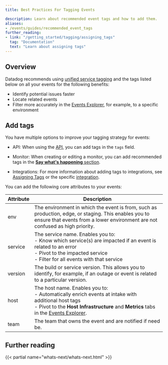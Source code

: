 ```yaml
---
title: Best Practices For Tagging Events

description: Learn about recommended event tags and how to add them.
aliases:
- /events/guides/recommended_event_tags
further_reading:
- link: "/getting_started/tagging/assigning_tags"
  tag: "Documentation"
  text: "Learn about assigning tags"
---
```


## Overview

Datadog recommends using [unified service tagging][1] and the tags listed below on all your events for the following benefits:

- Identify potential issues faster
- Locate related events
- Filter more accurately in the [Events Explorer][2], for example, to a specific environment

## Add tags

You have multiple options to improve your tagging strategy for events:

- API: When using the [API][3], you can add tags in the `tags` field.

- Monitor: When creating or editing a monitor, you can add recommended tags in the [**Say what's happening** section][4].

- Integrations: For more information about adding tags to integrations, see [Assigning Tags][5] or the specific [integration][6].

You can add the following core attributes to your events:

| **Attribute** | **Description**                                                                                                                                                                                    |
|---------------|----------------------------------------------------------------------------------------------------------------------------------------------------------------------------------------------|
| env           | The environment in which the event is from, such as production, edge, or staging. This enables you to ensure that events from a lower environment are not confused as high priority.                       |
| service       | The service name. Enables you to:<br>- Know which service(s) are impacted if an event is related to an error<br>- Pivot to the impacted service  <br>- Filter for all events with that service |
| version       | The build or service version. This allows you to identify, for example, if an outage or event is related to a particular version.                                                                         |
| host          | The host name. Enables you to: <br>- Automatically enrich events at intake with additional host tags<br>- Pivot to the **Host Infrastructure** and **Metrics** tabs in the [Events Explorer][7].                             |
| team          | The team that owns the event and are notified if need be.                                                                                                                       |                                                          |

## Further reading

{{< partial name="whats-next/whats-next.html" >}}

[1]: /getting_started/tagging/unified_service_tagging
[2]: /service_management/events/explorer
[3]: /api/latest/events/#post-an-event
[4]: /getting_started/monitors/#notify-your-team
[5]: /getting_started/tagging/assigning_tags
[6]: /integrations/
[7]: https://app.datadoghq.com/event/explorer
